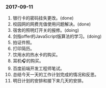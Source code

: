 ### 2017-09-11

1. 银行卡的密码挂失更改。(done)
2. 校园网的网费充值使用问题解决。(done)
3. 宿舍的照明灯开关的报修。(doing)
4. 剑指offer的JavaScript版算法的学习。(doing)
5. 拍证件照。
6. 打印简历。
7. 饮用水的热水卡的购买。
8. 耳机🎧的购买。
9. 百度前端开发工程师笔试。
10. 总结今天一天的工作计划完成的情况和反思。
11. 明日计划的安排和接下来几天的安排。

